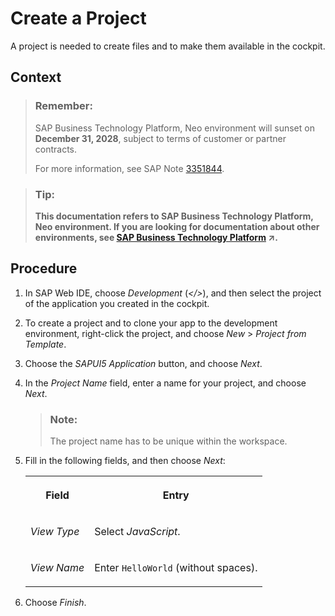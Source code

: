 <!-- loio5695f58aaa6242c3b1c7a1654209eafd -->

# Create a Project

A project is needed to create files and to make them available in the cockpit.



## Context

> ### Remember:  
> SAP Business Technology Platform, Neo environment will sunset on **December 31, 2028**, subject to terms of customer or partner contracts.
> 
> For more information, see SAP Note [3351844](https://launchpad.support.sap.com/#/notes/3351844).

> ### Tip:  
> **This documentation refers to SAP Business Technology Platform, Neo environment. If you are looking for documentation about other environments, see [SAP Business Technology Platform](https://help.sap.com/viewer/65de2977205c403bbc107264b8eccf4b/Cloud/en-US/6a2c1ab5a31b4ed9a2ce17a5329e1dd8.html "SAP Business Technology Platform (SAP BTP) is an integrated offering comprised of four technology portfolios: database and data management, application development and integration, analytics, and intelligent technologies. The platform offers users the ability to turn data into business value, compose end-to-end business processes, and build and extend SAP applications quickly.") :arrow_upper_right:.**



<a name="loio5695f58aaa6242c3b1c7a1654209eafd__steps_mxv_1g3_24"/>

## Procedure

1.  In SAP Web IDE, choose *Development* \(*</\>*\), and then select the project of the application you created in the cockpit.

2.  To create a project and to clone your app to the development environment, right-click the project, and choose *New* \> *Project from Template*.

3.  Choose the *SAPUI5 Application* button, and choose *Next*.

4.  In the *Project Name* field, enter a name for your project, and choose *Next*.

    > ### Note:  
    > The project name has to be unique within the workspace.

5.  Fill in the following fields, and then choose *Next*:


    <table>
    <tr>
    <th valign="top">

    Field


    
    </th>
    <th valign="top">

    Entry


    
    </th>
    </tr>
    <tr>
    <td valign="top">
    
    *View Type*


    
    </td>
    <td valign="top">
    
    Select *JavaScript*.


    
    </td>
    </tr>
    <tr>
    <td valign="top">
    
    *View Name*


    
    </td>
    <td valign="top">
    
    Enter `HelloWorld` \(without spaces\).


    
    </td>
    </tr>
    </table>
    
6.  Choose *Finish*.


